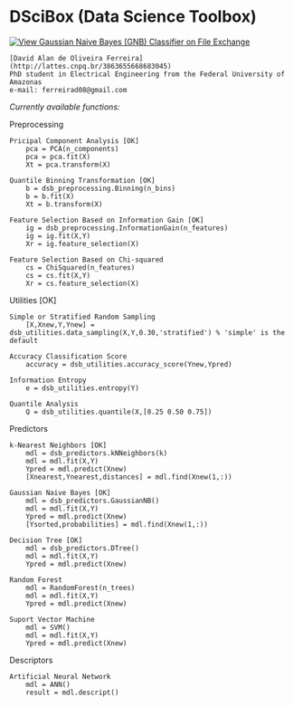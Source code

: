 # DSciBox (Data Science Toolbox)

[![View Gaussian Naive Bayes (GNB) Classifier on File Exchange](https://www.mathworks.com/matlabcentral/images/matlab-file-exchange.svg)](https://www.mathworks.com/matlabcentral/fileexchange/76355-gaussian-naive-bayes-gnb-classifier)

    [David Alan de Oliveira Ferreira](http://lattes.cnpq.br/3863655668683045)
    PhD student in Electrical Engineering from the Federal University of Amazonas
    e-mail: ferreirad08@gmail.com

*Currently available functions:*

Preprocessing
        
    Pricipal Component Analysis [OK]
        pca = PCA(n_components)
        pca = pca.fit(X)
        Xt = pca.transform(X)
    
    Quantile Binning Transformation [OK]
        b = dsb_preprocessing.Binning(n_bins)
        b = b.fit(X)
        Xt = b.transform(X)
    
    Feature Selection Based on Information Gain [OK]
        ig = dsb_preprocessing.InformationGain(n_features)
        ig = ig.fit(X,Y)
        Xr = ig.feature_selection(X)
    
    Feature Selection Based on Chi-squared
        cs = ChiSquared(n_features)
        cs = cs.fit(X,Y)
        Xr = cs.feature_selection(X)

Utilities [OK]

    Simple or Stratified Random Sampling
        [X,Xnew,Y,Ynew] = dsb_utilities.data_sampling(X,Y,0.30,'stratified') % 'simple' is the default
    
    Accuracy Classification Score
        accuracy = dsb_utilities.accuracy_score(Ynew,Ypred)

    Information Entropy
        e = dsb_utilities.entropy(Y)

    Quantile Analysis
        Q = dsb_utilities.quantile(X,[0.25 0.50 0.75])
        
Predictors

    k-Nearest Neighbors [OK]
        mdl = dsb_predictors.kNNeighbors(k)
        mdl = mdl.fit(X,Y)
        Ypred = mdl.predict(Xnew)
        [Xnearest,Ynearest,distances] = mdl.find(Xnew(1,:))

    Gaussian Naive Bayes [OK]
        mdl = dsb_predictors.GaussianNB()
        mdl = mdl.fit(X,Y)
        Ypred = mdl.predict(Xnew)
        [Ysorted,probabilities] = mdl.find(Xnew(1,:))

    Decision Tree [OK]
        mdl = dsb_predictors.DTree()
        mdl = mdl.fit(X,Y)
        Ypred = mdl.predict(Xnew)

    Random Forest
        mdl = RandomForest(n_trees)
        mdl = mdl.fit(X,Y)
        Ypred = mdl.predict(Xnew)

    Suport Vector Machine
        mdl = SVM()
        mdl = mdl.fit(X,Y)
        Ypred = mdl.predict(Xnew)

Descriptors

    Artificial Neural Network
        mdl = ANN()
        result = mdl.descript()
